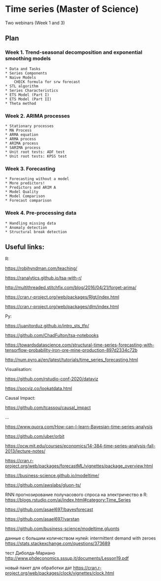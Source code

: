 # Time series (Master of Science)

Two webinars (Week 1 and 3)

## Plan

### Week 1. Trend-seasonal decomposition and exponential smoothing models

	* Data and Tasks
	* Series Components
	* Naive Models
		CHECK formula for srw forecast
	* STL algorithm
	* Series Characteristics
	* ETS Model (Part I)
	* ETS Model (Part II)
	* Theta method
	
	
### Week 2. ARIMA processes
	
	* Stationary processes
	* MA Process
	* ARMA equation
	* ARMA process
	* ARIMA process
	* SARIMA process
	* Unit root tests: ADF test
	* Unit root tests: KPSS test
	
### Week 3. Forecasting
	
	* Forecasting without a model
	* More predictors!
	* Predictors and ARIM A
	* Model Quality
	* Model Comparison
	* Forecast comparison
	
### Week 4. Pre-processing data

	* Handling missing data
	* Anomaly detection
	* Structural break detection
	

## Useful links:

R:

https://robjhyndman.com/teaching/

https://ranalytics.github.io/tsa-with-r/

http://multithreaded.stitchfix.com/blog/2016/04/21/forget-arima/

https://cran.r-project.org/web/packages/Rlgt/index.html

https://cran.r-project.org/web/packages/dlm/index.html

Py:

https://juanitorduz.github.io/intro_sts_tfp/

https://github.com/ChadFulton/tsa-notebooks

https://towardsdatascience.com/structural-time-series-forecasting-with-tensorflow-probability-iron-ore-mine-production-897d2334c72b

http://num.pyro.ai/en/latest/tutorials/time_series_forecasting.html


Visualisation:

https://github.com/rstudio-conf-2020/dataviz

https://socviz.co/lookatdata.html


Causal Impact:

https://github.com/tcassou/causal_impact


...



https://www.quora.com/How-can-I-learn-Bayesian-time-series-analysis



https://github.com/uber/orbit



https://ocw.mit.edu/courses/economics/14-384-time-series-analysis-fall-2013/lecture-notes/


https://cran.r-project.org/web/packages/forecastML/vignettes/package_overview.html

https://business-science.github.io/modeltime/


https://github.com/awslabs/gluon-ts/


RNN прогнозирование получасового спроса на электричество в R:
https://blogs.rstudio.com/ai/index.html#category:Time_Series



https://github.com/asael697/bayesforecast

https://github.com/asael697/varstan


https://github.com/business-science/modeltime.gluonts


данные с большим количеством нулей: intermittent demand with zeroes
https://stats.stackexchange.com/questions/373689

тест Диболда-Мариано
http://www.phdeconomics.sssup.it/documents/Lesson19.pdf


новый пакет для обработки дат
https://cran.r-project.org/web/packages/clock/vignettes/clock.html








